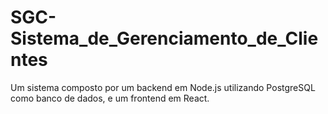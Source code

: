 # SGC-Sistema_de_Gerenciamento_de_Clientes
 Um sistema composto por um backend em Node.js utilizando PostgreSQL como banco de dados, e um frontend em React.
